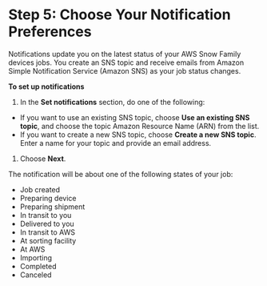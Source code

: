 # Step 5: Choose Your Notification Preferences<a name="setup-notifications"></a>

Notifications update you on the latest status of your AWS Snow Family devices jobs\. You create an SNS topic and receive emails from Amazon Simple Notification Service \(Amazon SNS\) as your job status changes\.

**To set up notifications**

1.  In the **Set notifications** section, do one of the following:
   + If you want to use an existing SNS topic, choose **Use an existing SNS topic**, and choose the topic Amazon Resource Name \(ARN\) from the list\.
   + If you want to create a new SNS topic, choose **Create a new SNS topic**\. Enter a name for your topic and provide an email address\.

1. Choose **Next**\.

The notification will be about one of the following states of your job:
+ Job created
+ Preparing device
+ Preparing shipment
+ In transit to you
+ Delivered to you
+ In transit to AWS
+ At sorting facility
+ At AWS
+ Importing
+ Completed
+ Canceled